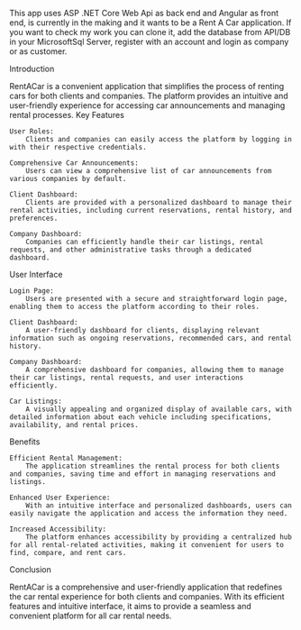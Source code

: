 This app uses ASP .NET Core Web Api as back end and Angular as front end, is currently in the making and it wants to be a Rent A Car application. If you want to check my work you can clone it, add the database from API/DB in your MicrosoftSql Server, register with an account and login as company or as customer. 

Introduction

RentACar is a convenient application that simplifies the process of renting cars for both clients and companies. The platform provides an intuitive and user-friendly experience for accessing car announcements and managing rental processes.
Key Features

    User Roles:
        Clients and companies can easily access the platform by logging in with their respective credentials.

    Comprehensive Car Announcements:
        Users can view a comprehensive list of car announcements from various companies by default.

    Client Dashboard:
        Clients are provided with a personalized dashboard to manage their rental activities, including current reservations, rental history, and preferences.

    Company Dashboard:
        Companies can efficiently handle their car listings, rental requests, and other administrative tasks through a dedicated dashboard.

User Interface

    Login Page:
        Users are presented with a secure and straightforward login page, enabling them to access the platform according to their roles.

    Client Dashboard:
        A user-friendly dashboard for clients, displaying relevant information such as ongoing reservations, recommended cars, and rental history.

    Company Dashboard:
        A comprehensive dashboard for companies, allowing them to manage their car listings, rental requests, and user interactions efficiently.

    Car Listings:
        A visually appealing and organized display of available cars, with detailed information about each vehicle including specifications, availability, and rental prices.

Benefits

    Efficient Rental Management:
        The application streamlines the rental process for both clients and companies, saving time and effort in managing reservations and listings.

    Enhanced User Experience:
        With an intuitive interface and personalized dashboards, users can easily navigate the application and access the information they need.

    Increased Accessibility:
        The platform enhances accessibility by providing a centralized hub for all rental-related activities, making it convenient for users to find, compare, and rent cars.

Conclusion

RentACar is a comprehensive and user-friendly application that redefines the car rental experience for both clients and companies. With its efficient features and intuitive interface, it aims to provide a seamless and convenient platform for all car rental needs.
